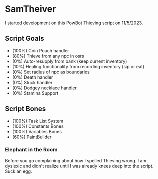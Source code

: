 # SamTheiver #
I started development on this PowBot Thieving script on 11/5/2023.

## Script Goals ##
* (100%) Coin Pouch handler
* (80%) Thieve from any npc in osrs
* (0%) Auto-resupply from bank (keep current inventory)
* (10%) Healing functionality from recording inventory (sip or eat)
* (0%) Set radius of npc as boundaries
* (0%) Death handler
* (0%) Stuck handler
* (0%) Dodgey necklace handler
* (0%) Stamina Support

## Script Bones ##
* (100%) Task List System
* (100%) Constants Bones
* (100%) Variables Bones
* (60%) PaintBuilder

### Elephant in the Room ###
Before you go complaining about how I spelled Thieving wrong. I am dyslexic and didn't realize until I was already knees deep into the script. Suck an egg.
